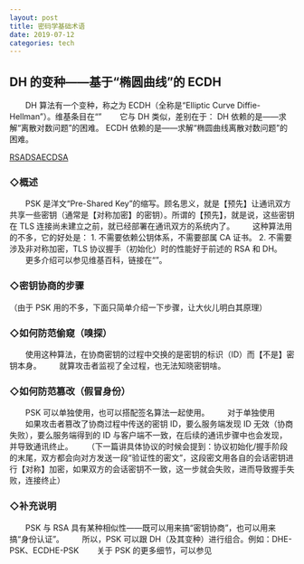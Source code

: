 ```yaml
---
layout: post  
title: 密码学基础术语
date: 2019-07-12
categories: tech  
---
```





## DH 的变种——基于“椭圆曲线”的 ECDH


 　　DH 算法有一个变种，称之为 ECDH（全称是“Elliptic Curve Diffie-Hellman”）。维基条目在“” 　　它与 DH 类似，差别在于： DH 依赖的是——求解“离散对数问题”的困难。 ECDH 依赖的是——求解“椭圆曲线离散对数问题”的困难。

[RSA](https://en.wikipedia.org/wiki/RSA_(cryptosystem))[DSA](https://en.wikipedia.org/wiki/Digital_Signature_Algorithm)[ECDSA](https://en.wikipedia.org/wiki/Elliptic_Curve_DSA)






### ◇概述


 　　PSK 是洋文“Pre-Shared Key”的缩写。顾名思义，就是【预先】让通讯双方共享一些密钥（通常是【对称加密】的密钥）。所谓的【预先】，就是说，这些密钥在 TLS 连接尚未建立之前，就已经部署在通讯双方的系统内了。 　　这种算法用的不多，它的好处是： 1. 不需要依赖公钥体系，不需要部属 CA 证书。 2. 不需要涉及非对称加密，TLS 协议握手（初始化）时的性能好于前述的 RSA 和 DH。 　　更多介绍可以参见维基百科，链接在“”。

### ◇密钥协商的步骤


 （由于 PSK 用的不多，下面只简单介绍一下步骤，让大伙儿明白其原理）







### ◇如何防范偷窥（嗅探）


 　　使用这种算法，在协商密钥的过程中交换的是密钥的标识（ID）而【不是】密钥本身。 　　就算攻击者监视了全过程，也无法知晓密钥啥。

### ◇如何防范篡改（假冒身份）


 　　PSK 可以单独使用，也可以搭配签名算法一起使用。 　　对于单独使用 　　如果攻击者篡改了协商过程中传送的密钥 ID，要么服务端发现 ID 无效（协商失败），要么服务端得到的 ID 与客户端不一致，在后续的通讯步骤中也会发现，并导致通讯终止。 　　（下一篇讲具体协议的时候会提到：协议初始化/握手阶段的末尾，双方都会向对方发送一段“验证性的密文”，这段密文用各自的会话密钥进行【对称】加密，如果双方的会话密钥不一致，这一步就会失败，进而导致握手失败，连接终止）





### ◇补充说明


 　　PSK 与 RSA 具有某种相似性——既可以用来搞“密钥协商”，也可以用来搞“身份认证”。 　　所以，PSK 可以跟 DH（及其变种）进行组合。例如：DHE-PSK、ECDHE-PSK 　　关于 PSK 的更多细节，可以参见 





